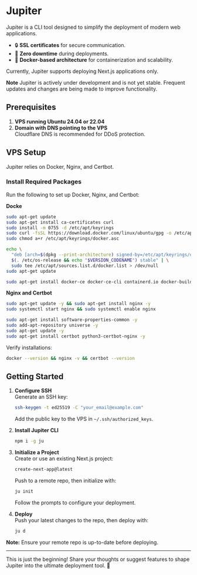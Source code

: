 # Jupiter

Jupiter is a CLI tool designed to simplify the deployment of modern web applications.

- 🔒 **SSL certificates** for secure communication.
- 🚀 **Zero downtime** during deployments.
- 🐳 **Docker-based architecture** for containerization and scalability.

Currently, Jupiter supports deploying Next.js applications only.

**Note** Jupiter is actively under development and is not yet stable. Frequent updates and changes are being made to improve functionality.

## Prerequisites

1. **VPS running Ubuntu 24.04 or 22.04**
2. **Domain with DNS pointing to the VPS**  
   Cloudflare DNS is recommended for DDoS protection.

## VPS Setup

Jupiter relies on Docker, Nginx, and Certbot.

### Install Required Packages

Run the following to set up Docker, Nginx, and Certbot:

**Docke**

```bash
sudo apt-get update
sudo apt-get install ca-certificates curl
sudo install -m 0755 -d /etc/apt/keyrings
sudo curl -fsSL https://download.docker.com/linux/ubuntu/gpg -o /etc/apt/keyrings/docker.asc
sudo chmod a+r /etc/apt/keyrings/docker.asc

echo \
  "deb [arch=$(dpkg --print-architecture) signed-by=/etc/apt/keyrings/docker.asc] https://download.docker.com/linux/ubuntu \
  $(. /etc/os-release && echo "$VERSION_CODENAME") stable" | \
  sudo tee /etc/apt/sources.list.d/docker.list > /dev/null
sudo apt-get update
```

```bash
sudo apt-get install docker-ce docker-ce-cli containerd.io docker-buildx-plugin docker-compose-plugin
```

**Nginx and Certbot**

```bash
sudo apt-get update -y && sudo apt-get install nginx -y
sudo systemctl start nginx && sudo systemctl enable nginx
```

```bash
sudo apt-get install software-properties-common -y
sudo add-apt-repository universe -y
sudo apt-get update -y
sudo apt-get install certbot python3-certbot-nginx -y
```

Verify installations:

```bash
docker --version && nginx -v && certbot --version
```

## Getting Started

1. **Configure SSH**  
   Generate an SSH key:

   ```bash
   ssh-keygen -t ed25519 -C "your_email@example.com"
   ```

   Add the public key to the VPS in `~/.ssh/authorized_keys`.

2. **Install Jupiter CLI**

   ```bash
   npm i -g ju
   ```

3. **Initialize a Project**  
   Create or use an existing Next.js project:

   ```bash
   create-next-app@latest
   ```

   Push to a remote repo, then initialize with:

   ```bash
   ju init
   ```

   Follow the prompts to configure your deployment.

4. **Deploy**  
   Push your latest changes to the repo, then deploy with:
   ```bash
   ju d
   ```

**Note:** Ensure your remote repo is up-to-date before deploying.

---

This is just the beginning! Share your thoughts or suggest features to shape Jupiter into the ultimate deployment tool. 🚀
